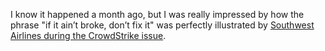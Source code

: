 I know it happened a month ago, but I was really impressed by how the phrase "if it ain’t broke, 
don’t fix it" was perfectly illustrated by [Southwest Airlines during the CrowdStrike issue](https://www.techradar.com/pro/security/southwest-airlines-avoided-crowdstrike-microsoft-outage-because-its-still-running-windows-31-fourth-largest-us-airline-remained-free-of-bsod-errors-because-its-os-hasnt-been-updated-in-decades).
